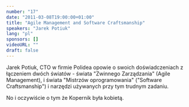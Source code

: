 ```yaml
---
number: "17"
date: "2011-03-08T19:00:00+01:00"
title: "Agile Management and Software Craftsmanship"
speakers: "Jarek Potiuk"
lang: "pl"
sponsors: []
videoURL: ""
draft: false
---
```


Jarek Potiuk, CTO w firmie Polidea opowie o swoich doświadczeniach z łączeniem dwóch światów - świata "Zwinnego Zarządzania" (Agile Management), i świata "Mistrzów oprogramowania" ("Software Craftsmanship") i narzędzi używanych przy tym trudnym zadaniu.

No i oczywiście o tym że Kopernik była kobietą.